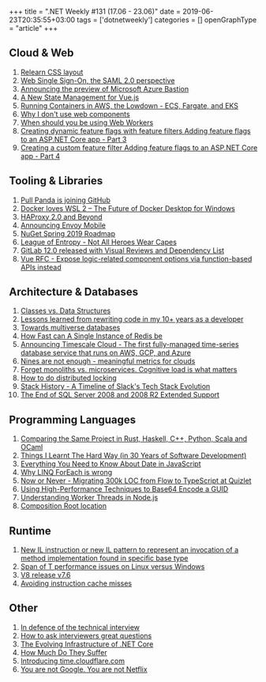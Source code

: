 +++
title = ".NET Weekly #131 (17.06 - 23.06)"
date = 2019-06-23T20:35:55+03:00
tags = ['dotnetweekly']
categories = []
openGraphType = "article"
+++

## Cloud & Web

1. [Relearn CSS layout](https://every-layout.dev/)
1. [Web Single Sign-On, the SAML 2.0 perspective](https://blog.theodo.com/2019/06/web-single-sign-on-the-saml-2-0-perspective/)
1. [Announcing the preview of Microsoft Azure Bastion](https://azure.microsoft.com/en-us/blog/announcing-the-preview-of-microsoft-azure-bastion/)
1. [A New State Management for Vue.js](https://medium.com/js-dojo/introducing-a-new-state-management-for-vue-js-b85be00b3299)
1. [Running Containers in AWS, the Lowdown - ECS, Fargate, and EKS](https://blog.pulumi.com/running-containers-in-aws-the-lowdown-ecs-fargate-and-eks)
1. [Why I don't use web components](https://dev.to/richharris/why-i-don-t-use-web-components-2cia)
1. [When should you be using Web Workers](https://dassur.ma/things/when-workers/)
1. [Creating dynamic feature flags with feature filters Adding feature flags to an ASP.NET Core app - Part 3](https://andrewlock.net/creating-dynamic-feature-flags-with-feature-filters-adding-feature-flags-to-an-asp-net-core-app-part-3/)
1. [Creating a custom feature filter Adding feature flags to an ASP.NET Core app - Part 4](https://andrewlock.net/creating-a-custom-feature-filter-adding-feature-flags-to-an-asp-net-core-app-part-4/)

<!--more-->

## Tooling & Libraries

1. [Pull Panda is joining GitHub](https://pullpanda.com/github)
1. [Docker loves WSL 2 – The Future of Docker Desktop for Windows](https://engineering.docker.com/2019/06/docker-hearts-wsl-2/)
1. [HAProxy 2.0 and Beyond](https://www.haproxy.com/blog/haproxy-2-0-and-beyond/)
1. [Announcing Envoy Mobile](https://eng.lyft.com/announcing-envoy-mobile-5c2067d9ade0)
1. [NuGet Spring 2019 Roadmap](https://devblogs.microsoft.com/nuget/nuget-spring-2019-roadmap/)
1. [League of Entropy - Not All Heroes Wear Capes](https://blog.cloudflare.com/league-of-entropy/)
1. [GitLab 12.0 released with Visual Reviews and Dependency List](https://about.gitlab.com/2019/06/22/gitlab-12-0-released/)
1. [Vue RFC - Expose logic-related component options via function-based APIs instead](https://github.com/vuejs/rfcs/blob/function-apis/active-rfcs/0000-function-api.md)

## Architecture & Databases

1. [Classes vs. Data Structures](http://blog.cleancoder.com/uncle-bob/2019/06/16/ObjectsAndDataStructures.html)
1. [Lessons learned from rewriting code in my 10+ years as a developer](http://huseyinpolatyuruk.com/2019/02/04/lessons-learned-from-rewriting-code-in-my-10-years-as-a-developer/)
1. [Towards multiverse databases](https://blog.acolyer.org/2019/06/17/towards-multiverse-databases/)
1. [How Fast can A Single Instance of Redis be](https://docs.keydb.dev/blog/2019/06/17/blog-post/)
1. [Announcing Timescale Cloud - The first fully-managed time-series database service that runs on AWS, GCP, and Azure](https://blog.timescale.com/timescale-cloud-first-fully-managed-time-series-database-service-runs-on-aws-gcp-azure/)
1. [Nines are not enough - meaningful metrics for clouds](https://blog.acolyer.org/2019/06/19/nines-are-not-enough/)
1. [Forget monoliths vs. microservices. Cognitive load is what matters](https://techbeacon.com/app-dev-testing/forget-monoliths-vs-microservices-cognitive-load-what-matters)
1. [How to do distributed locking](https://martin.kleppmann.com/2016/02/08/how-to-do-distributed-locking.html)
1. [Stack History - A Timeline of Slack's Tech Stack Evolution](https://stackshare.io/stack-history-timeline-slack-tech-stack-evolution)
1. [The End of SQL Server 2008 and 2008 R2 Extended Support](https://www.red-gate.com/simple-talk/sql/database-administration/the-end-of-sql-server-2008-and-2008-r2-extended-support/)

## Programming Languages

1. [Comparing the Same Project in Rust, Haskell, C++, Python, Scala and OCaml](http://thume.ca/2019/04/29/comparing-compilers-in-rust-haskell-c-and-python/)
1. [Things I Learnt The Hard Way (in 30 Years of Software Development)](https://blog.juliobiason.net/thoughts/things-i-learnt-the-hard-way/)
1. [Everything You Need to Know About Date in JavaScript](https://css-tricks.com/everything-you-need-to-know-about-date-in-javascript/)
1. [Why LINQ ForEach is wrong](https://twitter.com/korifey_ad/status/1141257997886337024?s=09)
1. [Now or Never - Migrating 300k LOC from Flow to TypeScript at Quizlet](https://medium.com/tech-quizlet/now-or-never-migrating-300k-loc-from-flow-to-typescript-at-quizlet-d3bae5830a1)
1. [Using High-Performance Techniques to Base64 Encode a GUID](https://www.stevejgordon.co.uk/using-high-performance-dotnetcore-csharp-techniques-to-base64-encode-a-guid)
1. [Understanding Worker Threads in Node.js](https://nodesource.com/blog/worker-threads-nodejs)
1. [Composition Root location](https://blog.ploeh.dk/2019/06/17/composition-root-location/)

## Runtime

1. [New IL instruction or new IL pattern to represent an invocation of a method implementation found in specific base type](https://github.com/dotnet/coreclr/issues/25156)
1. [Span of T performance issues on Linux versus Windows](https://github.com/dotnet/coreclr/issues/25195)
1. [V8 release v7.6](https://v8.dev/blog/v8-release-76)
1. [Avoiding instruction cache misses](https://pdziepak.github.io/2019/06/21/avoiding-icache-misses/)

## Other

1. [In defence of the technical interview](https://blog.plan99.net/in-defence-of-the-technical-interview-966f54a58927)
1. [How to ask interviewers great questions](https://medium.com/craft-blog/how-to-ask-interviewers-great-questions-3a0add17ba42)
1. [The Evolving Infrastructure of .NET Core](https://devblogs.microsoft.com/dotnet/the-evolving-infrastructure-of-net-core/)
1. [How Much Do They Suffer](https://www.yegor256.com/2019/06/19/how-much-they-suffer.html)
1. [Introducing time.cloudflare.com](https://blog.cloudflare.com/secure-time/)
1. [You are not Google. You are not Netflix](https://programmerfriend.com/not-google/)
